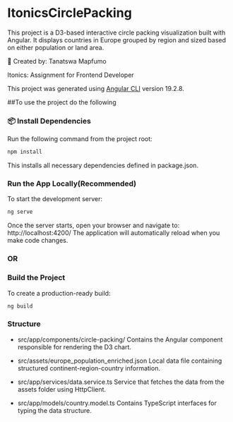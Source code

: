 # ItonicsCirclePacking
This project is a D3-based interactive circle packing visualization built with Angular. It displays countries in Europe grouped by region and sized based on either population or land area.

👤 Created by: Tanatswa Mapfumo

Itonics: Assignment for Frontend Developer 


This project was generated using [Angular CLI](https://github.com/angular/angular-cli) version 19.2.8.

##To use the project do the following

### 📦 Install Dependencies

Run the following command from the project root:

```bash
npm install
```
This installs all necessary dependencies defined in package.json.

### Run the App Locally(Recommended)
To start the development server:

```bash
ng serve
```
Once the server starts, open your browser and navigate to: http://localhost:4200/
The application will automatically reload when you make code changes.
### OR
### Build the Project
To create a production-ready build:

```bash
ng build
```

### Structure
- src/app/components/circle-packing/
Contains the Angular component responsible for rendering the D3 chart.

- src/assets/europe_population_enriched.json
Local data file containing structured continent-region-country information.

- src/app/services/data.service.ts
Service that fetches the data from the assets folder using HttpClient.

- src/app/models/country.model.ts
Contains TypeScript interfaces for typing the data structure.
